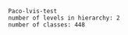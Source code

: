 
        Paco-lvis-test
        number of levels in hierarchy: 2
        number of classes: 448
        